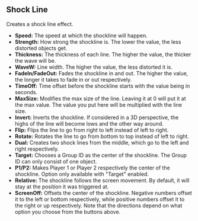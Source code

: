 ## Shock Line
Creates a shock line effect.

- **Speed:** The speed at which the shockline will happen.
- **Strength:** How strong the shockline is. The lower the value, the less distorted objects get.
- **Thickness:** The thickness of each line. The higher the value, the thicker the wave will be.
- **WaveW:** Line width. The higher the value, the less distorted it is.
- **FadeIn/FadeOut:** Fades the shockline in and out. The higher the value, the longer it takes to fade in or out respectively.
- **TimeOff:** Time offset before the shockline starts with the value being in seconds.
- **MaxSize:** Modifies the max size of the line. Leaving it at 0 will put it at the max value. The value you put here will be multiplied with the line size.
- **Invert:** Inverts the shockline. If considered in a 3D perspective, the highs of the line will become lows and the other way around.
- **Flip:** Flips the line to go from right to left instead of left to right.
- **Rotate:** Rotates the line to go from bottom to top instead of left to right.
- **Dual:** Creates two shock lines from the middle, which go to the left and right respectively.
- **Target:** Chooses a Group ID as the center of the shockline. The Group ID can only consist of one object.
- **P1/P2:** Makes Player 1 or Player 2 respectively the center of the shockline. Option only available with "Target" enabled.
- **Relative:** The shockline follows the screen movement. By default, it will stay at the position it was triggered at.
- **ScreenOff:** Offsets the center of the shockline. Negative numbers offset it to the left or bottom respectively, while positive numbers offset it to the right or up respectively. Note that the directions depend on what option you choose from the buttons above.